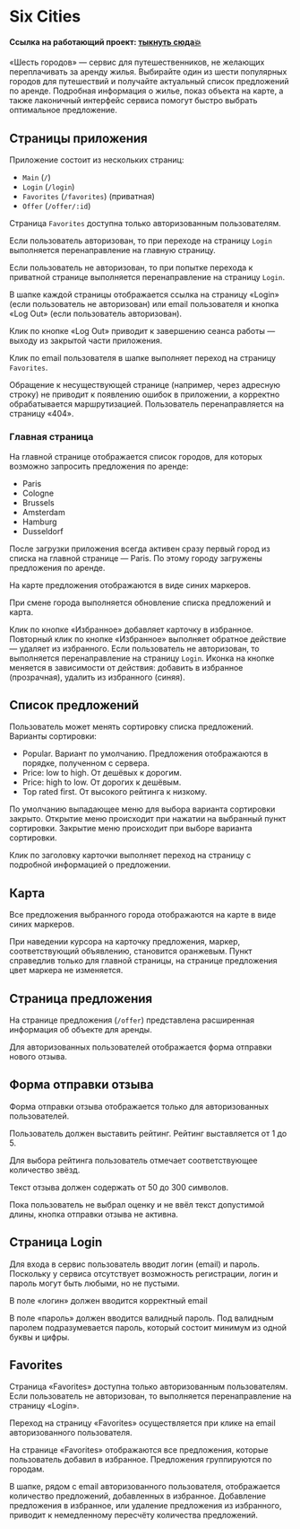 # Six Cities

#### Ссылка на работающий проект: [тыкнуть сюда💥](https://turov.github.io/six-cities/)

«Шесть городов» — сервис для путешественников, не желающих переплачивать за аренду жилья. Выбирайте один из шести популярных городов для путешествий и получайте актуальный список предложений по аренде. Подробная информация о жилье, показ объекта на карте, а также лаконичный интерфейс сервиса помогут быстро выбрать оптимальное предложение.

## Страницы приложения

Приложение состоит из нескольких страниц:
 - `Main` (`/`)
 - `Login` (`/login`)
 - `Favorites` (`/favorites`) (приватная)
 - `Offer` (`/offer/:id`)

Страница `Favorites` доступна только авторизованным пользователям.

Если пользователь авторизован, то при переходе на страницу `Login` выполняется перенаправление на главную страницу.

Если пользователь не авторизован, то при попытке перехода к приватной странице выполняется перенаправление на страницу `Login`.

В шапке каждой страницы отображается ссылка на страницу «Login» (если пользователь не авторизован) или email пользователя и кнопка «Log Out» (если пользователь авторизован).

Клик по кнопке «Log Out» приводит к завершению сеанса работы — выходу из закрытой части приложения.

Клик по email пользователя в шапке выполняет переход на страницу `Favorites`.

Обращение к несуществующей странице (например, через адресную строку) не приводит к появлению ошибок в приложении, а корректно обрабатывается маршрутизацией. Пользователь перенаправляется на страницу «404».

### Главная страница

На главной странице отображается список городов, для которых возможно запросить предложения по аренде: 
 - Paris
 - Cologne
 - Brussels
 - Amsterdam
 - Hamburg
 - Dusseldorf

После загрузки приложения всегда активен сразу первый город из списка на главной странице — Paris. По этому городу загружены предложения по аренде.

На карте предложения отображаются в виде синих маркеров.

При смене города выполняется обновление списка предложений и карта.

Клик по кнопке «Избранное» добавляет карточку в избранное. Повторный клик по кнопке «Избранное» выполняет обратное действие — удаляет из избранного. Если пользователь не авторизован, то выполняется перенаправление на страницу `Login`. Иконка на кнопке меняется в зависимости от действия: добавить в избранное (прозрачная), удалить из избранного (синяя).

## Список предложений

Пользователь может менять сортировку списка предложений. Варианты сортировки:
 - Popular. Вариант по умолчанию. Предложения отображаются в порядке, полученном с сервера.
 - Price: low to high. От дешёвых к дорогим.
 - Price: high to low. От дорогих к дешёвым.
 - Top rated first. От высокого рейтинга к низкому.

По умолчанию выпадающее меню для выбора варианта сортировки закрыто. Открытие меню происходит при нажатии на выбранный пункт сортировки. Закрытие меню происходит при выборе варианта сортировки.

Клик по заголовку карточки выполняет переход на страницу с подробной информацией о предложении.

## Карта

Все предложения выбранного города отображаются на карте в виде синих маркеров.

При наведении курсора на карточку предложения, маркер, соответствующий объявлению, становится оранжевым. Пункт справедлив только для главной страницы, на странице предложения цвет маркера не изменяется.

## Страница предложения

На странице предложения (`/offer`) представлена расширенная информация об объекте для аренды.

Для авторизованных пользователей отображается форма отправки нового отзыва.

## Форма отправки отзыва

Форма отправки отзыва отображается только для авторизованных пользователей.

Пользователь должен выставить рейтинг. Рейтинг выставляется от 1 до 5.

Для выбора рейтинга пользователь отмечает соответствующее количество звёзд.

Текст отзыва должен содержать от 50 до 300 символов.

Пока пользователь не выбрал оценку и не ввёл текст допустимой длины, кнопка отправки отзыва не активна.

## Страница Login

Для входа в сервис пользователь вводит логин (email) и пароль. Поскольку у сервиса отсутствует возможность регистрации, логин и пароль могут быть любыми, но не пустыми.

В поле «логин» должен вводится корректный email

В поле «пароль» должен вводится валидный пароль. Под валидным паролем подразумевается пароль, который состоит минимум из одной буквы и цифры.

## Favorites

Страница «Favorites» доступна только авторизованным пользователям. Если пользователь не авторизован, то выполняется перенаправление на страницу «Login».

Переход на страницу «Favorites» осуществляется при клике на email авторизованного пользователя.

На странице «Favorites» отображаются все предложения, которые пользователь добавил в избранное. Предложения группируются по городам.

В шапке, рядом с email авторизованного пользователя, отображается количество предложений, добавленных в избранное. Добавление предложения в избранное, или удаление предложения из избранного, приводит к немедленному пересчёту количества предложений.

